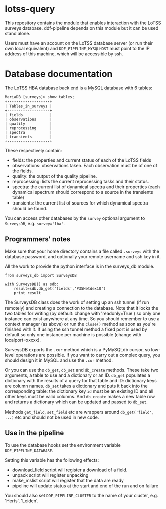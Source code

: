 # lotss-query

This repository contains the module that enables interaction with the
LoTSS surveys database. ddf-pipeline depends on this module but it can
be used stand alone.

Users must have an account on the LoTSS database server (or run their
own local equivalent) and `DDF_PIPELINE_MYSQLHOST` must point to the IP address of this machine, which will be accessible by ssh.

# Database documentation

The LoTSS HBA database back end is a MySQL database with 6 tables:

```
MariaDB [surveys]> show tables;
+-------------------+
| Tables_in_surveys |
+-------------------+
| fields            |
| observations      |
| quality           |
| reprocessing      |
| spectra           |
| transients        |
+-------------------+
```

These respectively contain:

* fields: the properties and current status of each of the LoTSS fields
* observations: observations taken. Each observation must be of one of the fields.
* quality: the output of the quality pipeline.
* reprocessing: lists the current reprocessing tasks and their status.
* spectra: the current list of dynamical spectra and their properties (each dynamical spectrum should correspond to a source in the transients table)
* transients: the current list of sources for which dynamical spectra should be found.

You can access other databases by the `survey` optional argument to `SurveysDB`, e.g. `survey='lba'`. 

Programmers' notes
------------------

Make sure that your home directory contains a file called `.surveys`
with the database password, and optionally your remote username and
ssh key in it.

All the work to provide the python interface is in the surveys_db module.

```
from surveys_db import SurveysDB

with SurveysDB() as sdb:
    result=sdb.db_get('fields','P35Hetdex10')
    print result
```

The SurveysDB class does the work of setting up an ssh tunnel (if run
remotely) and creating a connection to the database. Note that it
locks the two tables for writing (by default: change with
'readonly=True') so only one instance can exist anywhere at any
time. So you should remember to use a context manager (as above) or
run the `close()` method as soon as you're finished with it.  If using
the ssh tunnel method a fixed port is used by default so only one
instance per machine is possible (change with localport=xxxxx).

SurveysDB exports the `.cur` method which is a PyMySQLdb cursor, so
low-level operations are possible. If you want to carry out a complex query, you should design it in MySQL and use the `.cur` method.

Or you can use the `db_get`, `db_set` and `db_create` methods. These take two arguments,
a table to use and a dictionary or an ID. `db_get` populates a
dictionary with the results of a query for that table and ID: dictionary keys
are column names. `db_set` takes a dictionary and puts it back into
the corresponding table: the dictionary key `id` must be an existing ID and all
other keys must be valid columns. And `db_create` makes a new table
row and returns a dictionary which can be updated and passed to
`db_set`.

Methods `get_field`, `set_field` etc are wrappers around
`db_get('field', ...)` etc and should not be used in new code.

Use in the pipeline
-------------------

To use the database hooks set the environment variable `DDF_PIPELINE_DATABASE`.

Setting this variable has the following effects:

* download_field script will register a download of a field.
* unpack script will register unpacking
* make_mslist script will register that the data are ready
* pipeline will update status at the start and end of the run and on failure

You should also set `DDF_PIPELINE_CLUSTER` to the name of your cluster, e.g. 'Herts', 'Leiden'.

